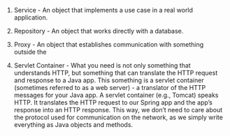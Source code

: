 1. Service - An object that implements a use case in a real world application.

2. Repository - An object that works directly with a database.

3. Proxy - An object that establishes communication with something outside the 

4. Servlet Container - What you need is not only something that understands HTTP, but something that can translate the HTTP request and response to a Java app. This something is a servlet container (sometimes referred to as a web server) - a translator of the HTTP messages for your Java app. A servlet container (e.g., Tomcat) speaks HTTP. It translates the HTTP request to our Spring app and the app’s response into an HTTP response. This way, we don’t need to care about the protocol used for communication on the network, as we simply write everything as Java objects and methods.